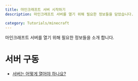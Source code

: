 ```yaml
---
title: 마인크래프트 서버 시작하기
description: 마인크래프트 서버를 열기 위해 필요한 정보들을 담았습니다.

category: Tutorials/minecraft
---
```


마인크래프트 서버를 열기 위해 필요한 정보들을 소개 합니다.

# 서버 구동
* [서버는 어떻게 열어야 하나요?](./how-to-open-server.md)

